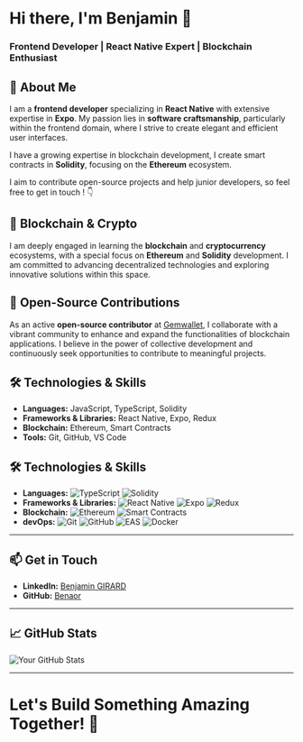 # Hi there, I'm Benjamin 👋

### Frontend Developer | React Native Expert | Blockchain Enthusiast


## 🔹 About Me

I am a **frontend developer** specializing in **React Native** with extensive expertise in **Expo**. My passion lies in **software craftsmanship**, particularly within the frontend domain, where I strive to create elegant and efficient user interfaces.

I have a growing expertise in blockchain development, I create smart contracts in **Solidity**, focusing on the **Ethereum** ecosystem.

I aim to contribute open-source projects and help junior developers, so feel free to get in touch ! 👇



## 🔹 Blockchain & Crypto

I am deeply engaged in learning the **blockchain** and **cryptocurrency** ecosystems, with a special focus on **Ethereum** and **Solidity** development. I am committed to advancing decentralized technologies and exploring innovative solutions within this space.



## 🔹 Open-Source Contributions

As an active **open-source contributor** at [Gemwallet](https://github.com/Gemwallet), I collaborate with a vibrant community to enhance and expand the functionalities of blockchain applications. I believe in the power of collective development and continuously seek opportunities to contribute to meaningful projects.



## 🛠️ Technologies & Skills

- **Languages:** JavaScript, TypeScript, Solidity
- **Frameworks & Libraries:** React Native, Expo, Redux
- **Blockchain:** Ethereum, Smart Contracts
- **Tools:** Git, GitHub, VS Code

## 🛠️ Technologies & Skills

- **Languages:** 
![TypeScript](https://img.shields.io/badge/-TypeScript-3178C6?logo=typescript) ![Solidity](https://img.shields.io/badge/-Solidity-363636?logo=solidity)
- **Frameworks & Libraries:** ![React Native](https://img.shields.io/badge/-React--native-blue?logo=react) ![Expo](https://img.shields.io/badge/-Expo-000000?logo=expo) ![Redux](https://img.shields.io/badge/-Redux-764ABC?logo=redux)
- **Blockchain:** ![Ethereum](https://img.shields.io/badge/-Ethereum-3C3C3D?logo=ethereum) ![Smart Contracts](https://img.shields.io/badge/-Smart%20Contracts-4CAF50)
- **devOps:** ![Git](https://img.shields.io/badge/-Git-F05032?logo=git) ![GitHub](https://img.shields.io/badge/-GitHub-181717?logo=github)  ![EAS](https://img.shields.io/badge/EAS-000000?logo=expo&logoColor=white) 
  ![Docker](https://img.shields.io/badge/-Docker-2496ED?logo=docker&logoColor=white)


---


## 📫 Get in Touch

- **LinkedIn:** [Benjamin GIRARD](https://www.linkedin.com/in/benjamingirard25)
- **GitHub:** [Benaor](https://github.com/benaor)


---


## 📈 GitHub Stats

![Your GitHub Stats](https://github-readme-stats.vercel.app/api?username=benaor&show_icons=true&theme=react)

---

# Let's Build Something Amazing Together! 🚀
